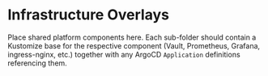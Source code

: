 # Infrastructure Overlays

Place shared platform components here.  Each sub-folder should contain a Kustomize base for the respective component (Vault, Prometheus, Grafana, ingress-nginx, etc.) together with any ArgoCD `Application` definitions referencing them.
